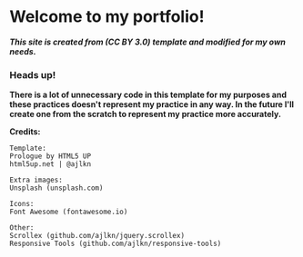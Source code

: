 # Welcome to my portfolio!



***This site is created from (CC BY 3.0) template and modified for my own needs.***


### Heads up!
**There is a lot of unnecessary code in this template for my purposes and these practices doesn't represent my practice in any way. In the future I'll create one from the scratch to represent my practice more accurately.**



**Credits:**

	Template:
	Prologue by HTML5 UP
	html5up.net | @ajlkn

	Extra images:
	Unsplash (unsplash.com)

	Icons:
	Font Awesome (fontawesome.io)

	Other:
	Scrollex (github.com/ajlkn/jquery.scrollex)
	Responsive Tools (github.com/ajlkn/responsive-tools)

